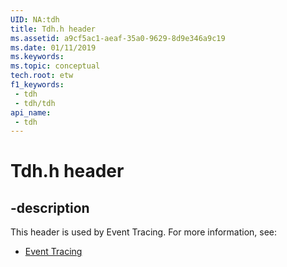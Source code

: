```yaml
---
UID: NA:tdh
title: Tdh.h header
ms.assetid: a9cf5ac1-aeaf-35a0-9629-8d9e346a9c19
ms.date: 01/11/2019
ms.keywords: 
ms.topic: conceptual
tech.root: etw
f1_keywords:
 - tdh
 - tdh/tdh
api_name:
 - tdh
---
```


# Tdh.h header


## -description

This header is used by Event Tracing. For more information, see:

- [Event Tracing](../_etw/index.md)

